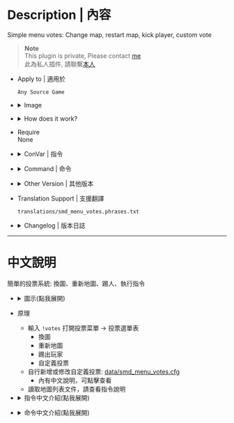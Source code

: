 # Description | 內容
Simple menu votes: Change map, restart map, kick player, custom vote

> __Note__ <br/>
This plugin is private, Please contact [me](/#私人插件列表-private-plugins-list)<br/>
此為私人插件, 請聯繫[本人](/#私人插件列表-private-plugins-list)

* Apply to | 適用於
	```
	Any Source Game
	```

* <details><summary>Image</summary>

	<br/>![smd_menu_votes_1](image/smd_menu_votes_1.jpg)
	<br/>![smd_menu_votes_2](image/smd_menu_votes_2.jpg)
	<br/>![smd_menu_votes_3](image/smd_menu_votes_3.jpg)
	<br/>![smd_menu_votes_4](image/smd_menu_votes_4.jpg)
	<br/>![smd_menu_votes_5](image/smd_menu_votes_5.jpg)
</details>

* <details><summary>How does it work?</summary>

	* Type ```!votes``` to open vote menu -> select and start a vote
		* Change Map
		* Restart Map
		* Kick Player
		* Customize Vote
	* Add more custom vote in [data/smd_menu_votes.cfg](data/smd_menu_votes.cfg)
	* To read map list, read cvar below
</details>

* Require
<br/>None

* <details><summary>ConVar | 指令</summary>

	* cfg/sourcemod/smd_menu_votes.cfg
		```php
		// 0=Off, 1=On this plugin
		smd_menu_votes_enable "1"

		// Players with these flags have kick immune. (Empty = Everyone, -1: Nobody)
		smd_menu_votes_kick_immue_access "z"

		// Delay to start another vote after vote ends.
		smd_menu_votes_delay "60"

		// Minimum # of players in game to start the vote
		smd_menu_votes_players_required "2"

		// Pass vote percentage.
		smd_menu_votes_pass_percent "0.60"

		// Which map list should this plugin read? Path relative to game directory
		// default: addons/sourcemod/configs/smd_menu_votes.txt
		// Other option: mapcycle.txt
		smd_menu_votes_read_map "addons/sourcemod/configs/smd_menu_votes.txt"
		```
</details>

* <details><summary>Command | 命令</summary>

	* **Open Vote Menu**
		```php
		sm_votes
		```

	* **Open Custom Vote Menu**
		```php
		sm_cvotes
		```
</details>

* <details><summary>Other Version | 其他版本</summary>

    1. [l4d2_vote_change](/L4D_插件/Server_伺服器/l4d2_vote_change): (L4D1/L4D2) New Vote System (use L4D built-in votes UI) + Add custom vote
    	* (L4D1/L4D2) 新型的投票系統，可自行新增投票 (使用官方內建的投票)
</details>

* Translation Support | 支援翻譯
	```
	translations/smd_menu_votes.phrases.txt
	```

* <details><summary>Changelog | 版本日誌</summary>

	* v1.0 (2025-2-3)
		* Initial Release
</details>

- - - -
# 中文說明
簡單的投票系統: 換圖、重新地圖、踢人、執行指令

* <details><summary>圖示(點我展開)</summary>

	<br/>![zho/smd_menu_votes_1](image/zho/smd_menu_votes_1.jpg)
	<br/>![zho/smd_menu_votes_2](image/zho/smd_menu_votes_2.jpg)
	<br/>![zho/smd_menu_votes_3](image/zho/smd_menu_votes_3.jpg)
	<br/>![zho/smd_menu_votes_4](image/zho/smd_menu_votes_4.jpg)
	<br/>![zho/smd_menu_votes_5](image/zho/smd_menu_votes_5.jpg)
</details>

* 原理
	* 輸入 ```!votes``` 打開投票菜單 -> 投票選單表
		* 換圖
		* 重新地圖
		* 踢出玩家
		* 自定義投票
	* 自行新增或修改自定義投票: [data/smd_menu_votes.cfg](data/smd_menu_votes.cfg)
		* 內有中文說明，可點擊查看
	* 讀取地圖列表文件，請查看指令說明
	
* <details><summary>指令中文介紹(點我展開)</summary>

	* cfg/sourcemod/smd_menu_votes.cfg
		```php
		// 0=插件關閉, 1=插件開啟.
		smd_menu_votes_enable "1"

		// 擁有這權限的人無法被投票踢出伺服器 (留白 = 任何人無法被踢, -1: 所有人都可以被踢)
		smd_menu_votes_kick_immue_access "z"

		// 過X秒後才能再發起投票.
		smd_menu_votes_delay "60"

		// 要有X位真人玩家在伺服器內才能發起投票.
		smd_menu_votes_players_required "2"

		// 投票通過所需的百分比
		smd_menu_votes_pass_percent "0.60"

		// 地圖列表該讀取哪個文件? (路徑相對於遊戲根目錄)
		// 預設文件: addons/sourcemod/configs/smd_menu_votes.txt
		// 其他選項: mapcycle.txt
		smd_menu_votes_read_map "addons/sourcemod/configs/smd_menu_votes.txt"
		```
</details>

* <details><summary>命令中文介紹(點我展開)</summary>

	* **打開投票選單**
		```php
		sm_votes
		```

	* **打開"自定義投票"選單**
		```php
		sm_cvotes
		```
</details>